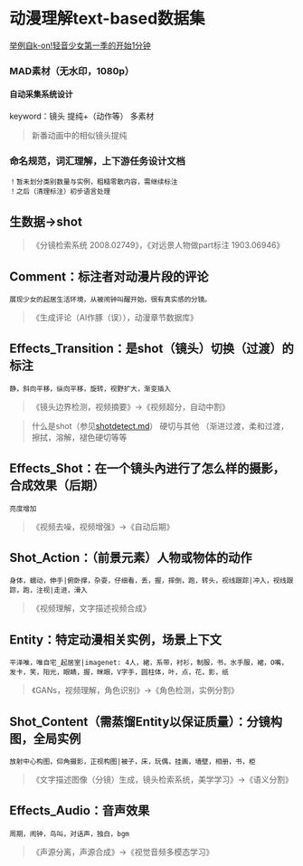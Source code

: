 # 动漫理解text-based数据集

[举例自k-on!轻音少女第一季的开始1分钟](https://github.com/huaji0353/AnimeResearch/raw/master/01.ass)

### MAD素材（无水印，1080p）
#### 自动采集系统设计
keyword：镜头 提纯+（动作等） 多素材 
> 新番动画中的相似镜头提纯

### **命名规范，词汇理解，上下游任务**设计文档

```
！暂未划分类别数量与实例，粗糙零散内容，需继续标注
！之后（清理标注）初步语言处理
```
## 生数据->shot
> 《分镜检索系统 2008.02749》，《对远景人物做part标注 1903.06946》

## Comment：标注者对动漫片段的评论

```展现少女的起居生活环境，从被闹钟叫醒开始，很有真实感的分镜。```
> 《生成评论（AI作豚（误）），动漫章节数据库》

## Effects_Transition：是shot（镜头）切换（过渡）的标注

```静，斜向平移，纵向平移，旋转，视野扩大，渐变插入```
> 《镜头边界检测，视频摘要》->《视频超分，自动中割》

> 什么是shot（参见[shotdetect.md](https://github.com/huaji0353/AnimeResearch/blob/master/shotdetect.md)） 硬切与其他 （渐进过渡，柔和过渡，擦拭，溶解，褪色硬切等等

## Effects_Shot：在一个镜头內进行了怎么样的摄影，合成效果（后期）

```亮度增加```
> 《视频去噪，视频增强》->《自动后期》

## Shot_Action：（前景元素）人物或物体的动作

```身体，蠕动，伸手|俯卧撑，杂耍，仔细看，丢，握，摔倒，跑，转头，视线跟踪|冲入，视线跟踪，跑，注视|走进，滑入```
> 《视频理解，文字描述视频合成》

## Entity：特定动漫相关实例，场景上下文

```平泽唯，唯自宅_起居室|imagenet: 4人，裙，系带，衬衫，制服，书，水手服，裙，O嘴，发卡，笑，阳光，眼睛，握，眯眼，V字手，圆柱体，叶，点，花，影，纸```
> 《GANs，视频理解，角色识别》->《角色检测，实例分割》

## Shot_Content（需蒸馏Entity以保证质量）：分镜构图，全局实例

```放射中心构图，仰角摄影，正视构图|被子，床，玩偶，挂画，墙壁，相册，书，柜```
> 《文字描述图像（分镜）生成，镜头检索系统，美学学习》->《语义分割》

## Effects_Audio：音声效果

```周期，闹钟，鸟叫，对话声，独白，bgm```
> 《声源分离，声源合成》->《视觉音频多模态学习》


